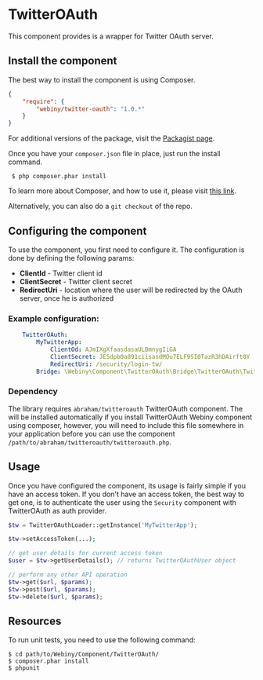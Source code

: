 TwitterOAuth
============

This component provides is a wrapper for Twitter OAuth server.

Install the component
---------------------
The best way to install the component is using Composer.

```json
{
    "require": {
        "webiny/twitter-oauth": "1.0.*"
    }
}
```
For additional versions of the package, visit the [Packagist page](https://packagist.org/packages/webiny/twitter-oauth).

Once you have your `composer.json` file in place, just run the install command.

     $ php composer.phar install

To learn more about Composer, and how to use it, please visit [this link](https://getcomposer.org/doc/01-basic-usage.md).

Alternatively, you can also do a `git checkout` of the repo.

## Configuring the component

To use the component, you first need to configure it.
The configuration is done by defining the following params:

- **ClientId** - Twitter client id
- **ClientSecret** - Twitter client secret
- **RedirectUri** - location where the user will be redirected by the OAuth server, once he is authorized

### Example configuration:

```yaml
    TwitterOAuth:
        MyTwitterApp:
            ClientOd: AJmIXgXfaasdasaULBmnygIiGA
            ClientSecret: JE5dpb0a891ciisasdMOu7ELF9SI0TazR3hDAirft0Y
            RedirectUri: /security/login-tw/
        Bridge: \Webiny\Component\TwitterOAuth\Bridge\TwitterOAuth\TwitterOAuth
```


### Dependency

The library requires `abraham/twitteroauth` TwitterOAuth component. The will be installed automatically if you install
TwitterOAuth Webiny component using composer, however, you will need to include this file somewhere in your application
before you can use the component `/path/to/abraham/twitteroauth/twitteroauth.php`.

## Usage

Once you have configured the component, its usage is fairly simple if you have an access token. If you don't have an access token, the best way to get one, is to authenticate the user using the `Security` component with TwitterOAuth as auth provider.

```php
$tw = TwitterOAuthLoader::getInstance('MyTwitterApp');

$tw->setAccessToken(...);

// get user details for current access token
$user = $tw->getUserDetails(); // returns TwitterOAuthUser object

// perform any other API operation
$tw->get($url, $params);
$tw->post($url, $params);
$tw->delete($url, $params);
```

Resources
---------

To run unit tests, you need to use the following command:

    $ cd path/to/Webiny/Component/TwitterOAuth/
    $ composer.phar install
    $ phpunit